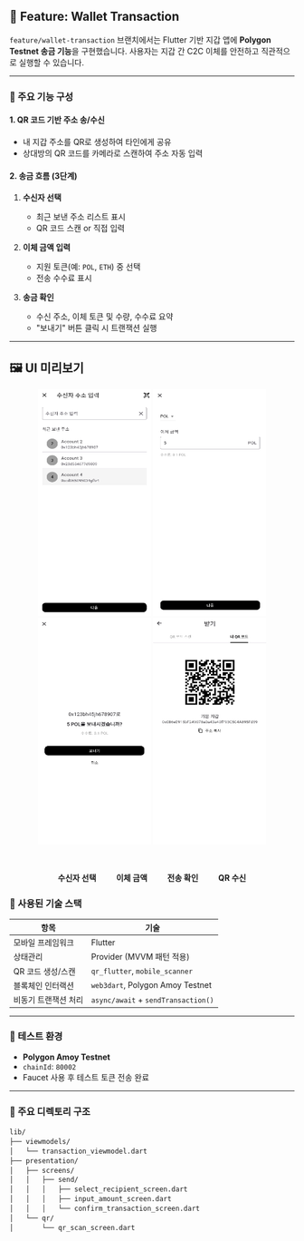 ## 🔁 Feature: Wallet Transaction

`feature/wallet-transaction` 브랜치에서는 Flutter 기반 지갑 앱에 **Polygon Testnet 송금 기능**을 구현했습니다. 사용자는 지갑 간 C2C 이체를 안전하고 직관적으로 실행할 수 있습니다.

---

### 📌 주요 기능 구성

#### 1. **QR 코드 기반 주소 송/수신**

- 내 지갑 주소를 QR로 생성하여 타인에게 공유
- 상대방의 QR 코드를 카메라로 스캔하여 주소 자동 입력

#### 2. **송금 흐름 (3단계)**

1. **수신자 선택**
   - 최근 보낸 주소 리스트 표시
   - QR 코드 스캔 or 직접 입력

2. **이체 금액 입력**
   - 지원 토큰(예: `POL`, `ETH`) 중 선택
   - 전송 수수료 표시

3. **송금 확인**
   - 수신 주소, 이체 토큰 및 수량, 수수료 요약
   - "보내기" 버튼 클릭 시 트랜잭션 실행

---

## 🖼️ UI 미리보기

<p align="center">
  <img src="lib/assets/SelectRecipient.png" width="200" height="400" alt="수신자 선택"/>
  <img src="lib/assets/InputAmountScreen.png" width="200" height="400" alt="이체 금액"/>
  <img src="lib/assets/ConfirmTransactionScreen.png" width="200" height="400" alt="송금 확인"/>
  <img src="lib/assets/ReceiveQrScreen.png" width="200" height="400" alt="QR 수신"/>
</p>

<br/>

<p align="center">
  <b>수신자 선택</b>&nbsp;&nbsp;&nbsp;&nbsp;&nbsp;&nbsp;&nbsp;&nbsp;
  <b>이체 금액</b>&nbsp;&nbsp;&nbsp;&nbsp;&nbsp;&nbsp;&nbsp;&nbsp;
  <b>전송 확인</b>&nbsp;&nbsp;&nbsp;&nbsp;&nbsp;&nbsp;&nbsp;&nbsp;
  <b>QR 수신</b>
</p>

### 🧱 사용된 기술 스택

| 항목 | 기술 |
|------|------|
| 모바일 프레임워크 | Flutter |
| 상태관리 | Provider (MVVM 패턴 적용) |
| QR 코드 생성/스캔 | `qr_flutter`, `mobile_scanner` |
| 블록체인 인터랙션 | `web3dart`, Polygon Amoy Testnet |
| 비동기 트랜잭션 처리 | `async/await` + `sendTransaction()` |

---

### 🧪 테스트 환경

- **Polygon Amoy Testnet**
- `chainId`: `80002`
- Faucet 사용 후 테스트 토큰 전송 완료

---

### 📂 주요 디렉토리 구조

```bash
lib/
├── viewmodels/
│   └── transaction_viewmodel.dart
├── presentation/
│   ├── screens/
│   │   ├── send/
│   │   │   ├── select_recipient_screen.dart
│   │   │   ├── input_amount_screen.dart
│   │   │   └── confirm_transaction_screen.dart
│   └── qr/
│       └── qr_scan_screen.dart

